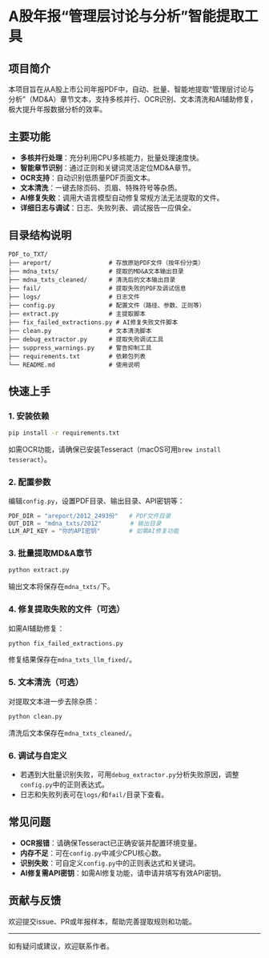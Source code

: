 # A股年报“管理层讨论与分析”智能提取工具

## 项目简介
本项目旨在从A股上市公司年报PDF中，自动、批量、智能地提取“管理层讨论与分析”（MD&A）章节文本，支持多核并行、OCR识别、文本清洗和AI辅助修复，极大提升年报数据分析的效率。

## 主要功能
- **多核并行处理**：充分利用CPU多核能力，批量处理速度快。
- **智能章节识别**：通过正则和关键词灵活定位MD&A章节。
- **OCR支持**：自动识别低质量PDF页面文本。
- **文本清洗**：一键去除页码、页眉、特殊符号等杂质。
- **AI修复失败**：调用大语言模型自动修复常规方法无法提取的文件。
- **详细日志与调试**：日志、失败列表、调试报告一应俱全。

## 目录结构说明
```
PDF_to_TXT/
├── areport/                # 存放原始PDF文件（按年份分类）
├── mdna_txts/              # 提取的MD&A文本输出目录
├── mdna_txts_cleaned/      # 清洗后的文本输出目录
├── fail/                   # 提取失败的PDF及调试信息
├── logs/                   # 日志文件
├── config.py               # 配置文件（路径、参数、正则等）
├── extract.py              # 主提取脚本
├── fix_failed_extractions.py # AI修复失败文件脚本
├── clean.py                # 文本清洗脚本
├── debug_extractor.py      # 提取失败调试工具
├── suppress_warnings.py    # 警告抑制工具
├── requirements.txt        # 依赖包列表
└── README.md               # 使用说明
```

## 快速上手
### 1. 安装依赖
```bash
pip install -r requirements.txt
```
如需OCR功能，请确保已安装Tesseract（macOS可用`brew install tesseract`）。

### 2. 配置参数
编辑`config.py`，设置PDF目录、输出目录、API密钥等：
```python
PDF_DIR = "areport/2012_2493份"   # PDF文件目录
OUT_DIR = "mdna_txts/2012"        # 输出目录
LLM_API_KEY = "你的API密钥"        # 如需AI修复功能
```

### 3. 批量提取MD&A章节
```bash
python extract.py
```
输出文本将保存在`mdna_txts/`下。

### 4. 修复提取失败的文件（可选）
如需AI辅助修复：
```bash
python fix_failed_extractions.py
```
修复结果保存在`mdna_txts_llm_fixed/`。

### 5. 文本清洗（可选）
对提取文本进一步去除杂质：
```bash
python clean.py
```
清洗后文本保存在`mdna_txts_cleaned/`。

### 6. 调试与自定义
- 若遇到大批量识别失败，可用`debug_extractor.py`分析失败原因，调整`config.py`中的正则表达式。
- 日志和失败列表可在`logs/`和`fail/`目录下查看。

## 常见问题
- **OCR报错**：请确保Tesseract已正确安装并配置环境变量。
- **内存不足**：可在`config.py`中减少CPU核心数。
- **识别失败**：可自定义`config.py`中的正则表达式和关键词。
- **AI修复需API密钥**：如需AI修复功能，请申请并填写有效API密钥。

## 贡献与反馈
欢迎提交issue、PR或年报样本，帮助完善提取规则和功能。

---
如有疑问或建议，欢迎联系作者。
